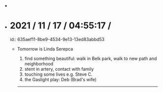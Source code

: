 -
- # 2021 / 11 / 17 / 04:55:17 /
  id:: 635aef11-8be9-4534-9e13-13ed83abbd53
	- Tomorrow is Linda Serepca
	  
	  1. find something beautiful: walk in Belk park, walk to new path and neighborhood
	  1. stent in artery, contact with family
	  1. touching some lives e.g. Steve C.
	  1. the Gaslight play: Deb (Brad's wife)
	  
	  ---
	  
	  
	  <!-- Exported from TiddlyWiki at 19:18, 22nd October 2022 -->